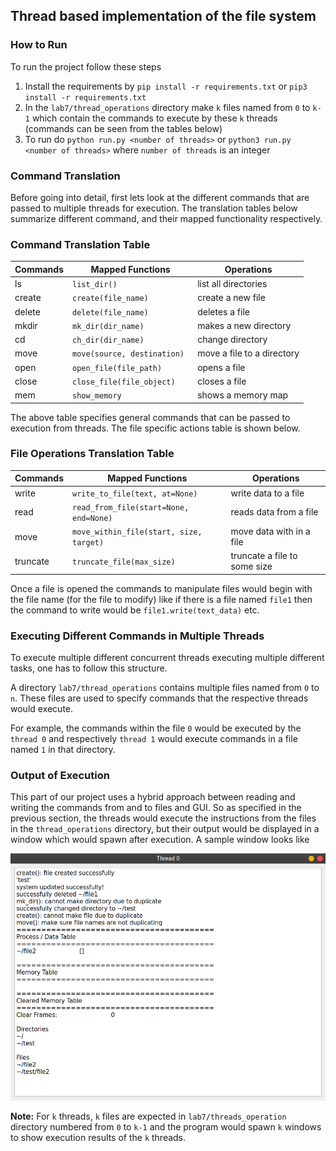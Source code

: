 ## Thread based implementation of the file system

### How to Run
To run the project follow these steps
1. Install the requirements by `pip install -r requirements.txt` or `pip3 install -r requirements.txt`
2. In the `lab7/thread_operations` directory make `k` files named from `0` to `k-1` which contain the commands to execute by these `k` threads (commands can be seen from the tables below)
3. To run do `python run.py <number of threads>` or `python3 run.py <number of threads>` where `number of threads` is an integer 

### Command Translation
Before going into detail, first lets look at the different commands that are passed to multiple threads for execution.
The translation tables below summarize different command, and their mapped functionality respectively.

### Command Translation Table
| Commands | Mapped Functions          | Operations                 |
| -------- | ------------------------- | -------------------------- |
| ls       | `list_dir()`              | list all directories       |
| create   | `create(file_name)`         | create a new file          |
| delete   | `delete(file_name)        ` | deletes a file             |
| mkdir    | `mk_dir(dir_name)         ` | makes a new directory      |
| cd       | `ch_dir(dir_name)          `| change directory           |
| move     | `move(source, destination)` | move a file to a directory |
| open     | `open_file(file_path)    `  | opens a file               |
| close    | `close_file(file_object)`   | closes a file              |
| mem      | `show_memory`               | shows a memory map         |

The above table specifies general commands that can be passed to execution from threads. The file specific actions table is shown below.


### File Operations Translation Table
| Commands | Mapped Functions                      | Operations                   |
| -------- | ------------------------------------- | ---------------------------- |
| write    | `write_to_file(text, at=None)         ` | write data to a file         |
| read     | `read_from_file(start=None, end=None) ` | reads data from a file       |
| move     | `move_within_file(start, size, target)` | move data with in a file     |
| truncate | `truncate_file(max_size) `              | truncate a file to some size |

Once a file is opened the commands to manipulate files would begin with the file name (for the file to modify) like if there is a file named `file1` then the command to write would be `file1.write(text_data)` etc.


### Executing Different Commands in Multiple Threads
To execute multiple different concurrent threads executing multiple different tasks, one has to follow this structure.

A directory `lab7/thread_operations` contains multiple files named from `0` to `n`. These files are used to specify commands that the respective threads would execute.

For example, the commands within the file `0` would be executed by the `thread 0` and respectively `thread 1` would execute commands in a file named `1` in that directory.

### Output of Execution
This part of our project uses a hybrid approach between reading and writing the commands from and to files and GUI. So as specified in the previous section, the threads would execute the instructions from the files
in the `thread_operations` directory, but their output would be displayed in a window which would spawn after execution. A sample window looks like


![Output Window for Threads](static/project_00.png)


**Note:** For `k` threads, `k` files are expected in `lab7/threads_operation` directory numbered from `0` to `k-1` and the program would spawn `k` windows to show execution results of the `k` threads.